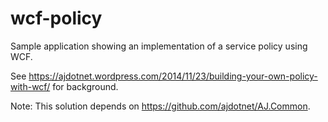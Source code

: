 # wcf-policy
Sample application showing an implementation of a service policy using WCF.

See https://ajdotnet.wordpress.com/2014/11/23/building-your-own-policy-with-wcf/ for background.

Note: This solution depends on https://github.com/ajdotnet/AJ.Common.
